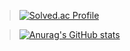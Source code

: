 >[![Solved.ac Profile](http://mazassumnida.wtf/api/generate_badge?boj=lee_seulbi)](https://solved.ac/lee_seulbi)

>[![Anurag's GitHub stats](https://github-readme-stats.vercel.app/api?username=Hyeonsoek)](https://github.com/anuraghazra/github-readme-stats)
